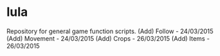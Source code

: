# lula
Repository for general game function scripts.
(Add) Follow - 24/03/2015
(Add) Movement - 24/03/2015
(Add) Crops - 26/03/2015
(Add) Items - 26/03/2015
